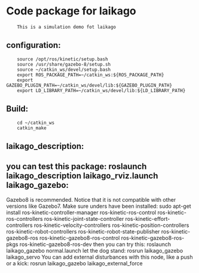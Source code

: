 Code package for laikago
====  
		This is a simulation demo fot laikago
configuration:
-------
		source /opt/ros/kinetic/setup.bash
		source /usr/share/gazebo-8/setup.sh
		source ~/catkin_ws/devel/setup.bash
		export ROS_PACKAGE_PATH=~/catkin_ws:${ROS_PACKAGE_PATH}
		export GAZEBO_PLUGIN_PATH=~/catkin_ws/devel/lib:${GAZEBO_PLUGIN_PATH}
		export LD_LIBRARY_PATH=~/catkin_ws/devel/lib:${LD_LIBRARY_PATH}
Build:
-------

		cd ~/catkin_ws
		catkin_make

laikago_description:
------- 
you can test this package:
		roslaunch laikago_description laikago_rviz.launch 
laikago_gazebo:
------- 
Gazebo8 is recommended. Notice that it is not compatible with other versions like Gazebo7. Make sure unders have been installed:
		sudo apt-get install ros-kinetic-controller-manager ros-kinetic-ros-control ros-kinetic-ros-controllers ros-kinetic-joint-state-controller ros-kinetic-effort-controllers ros-kinetic-velocity-controllers ros-kinetic-position-controllers ros-kinetic-robot-controllers ros-kinetic-robot-state-publisher ros-kinetic-gazebo8-ros ros-kinetic-gazebo8-ros-control ros-kinetic-gazebo8-ros-pkgs ros-kinetic-gazebo8-ros-dev
then you can try this:
		roslaunch laikago_gazebo normal.launch
let the dog stand:
		rosrun laikago_gazebo laikago_servo
You can add external disturbances with this node, like a push or a kick:
		rosrun laikago_gazebo laikago_external_force





